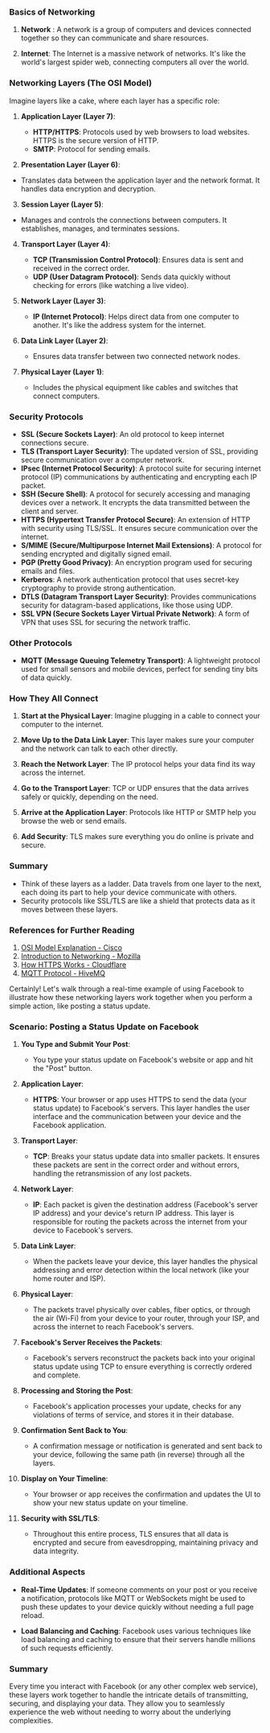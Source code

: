 ### Basics of Networking

1. **Network** : A network is a group of computers and devices connected together so they can communicate and share resources.

2. **Internet**: The Internet is a massive network of networks.
                 It's like the world's largest spider web, connecting computers all over the world.

### Networking Layers (The OSI Model)

Imagine layers like a cake, where each layer has a specific role:

1. **Application Layer (Layer 7)**:
   - **HTTP/HTTPS**: Protocols used by web browsers to load websites. HTTPS is the secure version of HTTP.
   - **SMTP**: Protocol for sending emails.

2.  **Presentation Layer (Layer 6)**:
   - Translates data between the application layer and the network format. It handles data encryption and decryption.

3.  **Session Layer (Layer 5)**:

  - Manages and controls the connections between computers. It establishes, manages, and terminates sessions.

4. **Transport Layer (Layer 4)**:
   - **TCP (Transmission Control Protocol)**: Ensures data is sent and received in the correct order.
   - **UDP (User Datagram Protocol)**: Sends data quickly without checking for errors (like watching a live video).

3. **Network Layer (Layer 3)**:
   - **IP (Internet Protocol)**: Helps direct data from one computer to another. It's like the address system for the internet.

4. **Data Link Layer (Layer 2)**:
   - Ensures data transfer between two connected network nodes.

5. **Physical Layer (Layer 1)**:
   - Includes the physical equipment like cables and switches that connect computers.

### Security Protocols

- **SSL (Secure Sockets Layer)**: An old protocol to keep internet connections secure.
- **TLS (Transport Layer Security)**: The updated version of SSL, providing secure communication over a computer network.
- **IPsec (Internet Protocol Security)**:
    A protocol suite for securing internet protocol (IP) communications by authenticating and encrypting each IP packet.
- **SSH (Secure Shell)**:
   A protocol for securely accessing and managing devices over a network. It encrypts the data transmitted between the client and server.
- **HTTPS (Hypertext Transfer Protocol Secure)**:
   An extension of HTTP with security using TLS/SSL. It ensures secure communication over the internet.
- **S/MIME (Secure/Multipurpose Internet Mail Extensions)**:
   A protocol for sending encrypted and digitally signed email.
- **PGP (Pretty Good Privacy)**:
   An encryption program used for securing emails and files.
- **Kerberos**:
   A network authentication protocol that uses secret-key cryptography to provide strong authentication.
- **DTLS (Datagram Transport Layer Security)**:
   Provides communications security for datagram-based applications, like those using UDP.
- **SSL VPN (Secure Sockets Layer Virtual Private Network)**:
   A form of VPN that uses SSL for securing the network traffic.

### Other Protocols

- **MQTT (Message Queuing Telemetry Transport)**: A lightweight protocol used for small sensors and mobile devices, perfect for sending tiny bits of data quickly.

### How They All Connect

1. **Start at the Physical Layer**: Imagine plugging in a cable to connect your computer to the internet.
   
2. **Move Up to the Data Link Layer**: This layer makes sure your computer and the network can talk to each other directly.

3. **Reach the Network Layer**: The IP protocol helps your data find its way across the internet.

4. **Go to the Transport Layer**: TCP or UDP ensures that the data arrives safely or quickly, depending on the need.

5. **Arrive at the Application Layer**: Protocols like HTTP or SMTP help you browse the web or send emails.

6. **Add Security**: TLS makes sure everything you do online is private and secure.

### Summary

- Think of these layers as a ladder. Data travels from one layer to the next, each doing its part to help your device communicate with others.
- Security protocols like SSL/TLS are like a shield that protects data as it moves between these layers.

### References for Further Reading

1. [OSI Model Explanation - Cisco](https://www.cisco.com/c/en/us/support/docs/osi-model/13769-3.html)
2. [Introduction to Networking - Mozilla](https://developer.mozilla.org/en-US/docs/Learn/Server-side/First_steps/Introduction)
3. [How HTTPS Works - Cloudflare](https://www.cloudflare.com/en-gb/learning/ssl/how-https-works/)
4. [MQTT Protocol - HiveMQ](https://www.hivemq.com/mqtt-essentials/)


Certainly! Let's walk through a real-time example of using Facebook to illustrate 
how these networking layers work together when you perform a simple action, like posting a status update.

### Scenario: Posting a Status Update on Facebook

1. **You Type and Submit Your Post**:
   - You type your status update on Facebook's website or app and hit the "Post" button.

2. **Application Layer**:
   - **HTTPS**: Your browser or app uses HTTPS to send the data (your status update) to Facebook's servers.
               This layer handles the user interface and the communication between your device and the Facebook application.

3. **Transport Layer**:
   - **TCP**: Breaks your status update data into smaller packets.
             It ensures these packets are sent in the correct order and without errors, handling the retransmission of any lost packets.

4. **Network Layer**:
   - **IP**: Each packet is given the destination address (Facebook's server IP address) and your device's return IP address. 
            This layer is responsible for routing the packets across the internet from your device to Facebook's servers.

5. **Data Link Layer**:
   - When the packets leave your device, this layer handles the physical addressing and 
         error detection within the local network (like your home router and ISP).

6. **Physical Layer**:
   - The packets travel physically over cables, fiber optics, or through the air (Wi-Fi)
                from your device to your router, through your ISP, and across the internet to reach Facebook's servers.

7. **Facebook's Server Receives the Packets**:
   - Facebook's servers reconstruct the packets back into your original status update 
            using TCP to ensure everything is correctly ordered and complete.

8. **Processing and Storing the Post**:
   - Facebook's application processes your update, checks for any violations of terms of service, and stores it in their database.

9. **Confirmation Sent Back to You**:
   - A confirmation message or notification is generated and sent back to your device,
              following the same path (in reverse) through all the layers.

10. **Display on Your Timeline**:
    - Your browser or app receives the confirmation and updates the UI to show your new status update on your timeline.

11. **Security with SSL/TLS**:
    - Throughout this entire process, TLS ensures that all data is encrypted and secure from eavesdropping, maintaining privacy and data integrity.

### Additional Aspects

- **Real-Time Updates**: If someone comments on your post or you receive a notification, protocols like MQTT or WebSockets might be used to push these updates to your device quickly without needing a full page reload.

- **Load Balancing and Caching**: Facebook uses various techniques like load balancing and caching to ensure that their servers handle millions of such requests efficiently.

### Summary

Every time you interact with Facebook (or any other complex web service), these layers work together to handle the intricate details of transmitting, securing, and displaying your data. They allow you to seamlessly experience the web without needing to worry about the underlying complexities.

